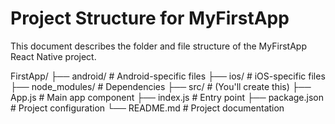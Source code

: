 # Project Structure for MyFirstApp

This document describes the folder and file structure of the MyFirstApp React Native project.

FirstApp/ 
├── android/ # Android-specific files
├── ios/ # iOS-specific files
├── node_modules/ # Dependencies
├── src/ # (You'll create this)
├── App.js # Main app component
├── index.js # Entry point
├── package.json # Project configuration
└── README.md # Project documentation